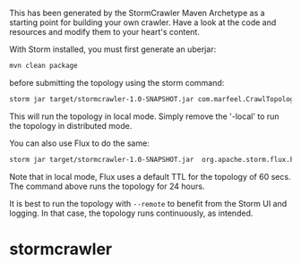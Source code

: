 This has been generated by the StormCrawler Maven Archetype as a starting point for building your own crawler.
Have a look at the code and resources and modify them to your heart's content. 

With Storm installed, you must first generate an uberjar:

``` sh
mvn clean package
```

before submitting the topology using the storm command:

``` sh
storm jar target/stormcrawler-1.0-SNAPSHOT.jar com.marfeel.CrawlTopology -conf crawler-conf.yaml -local
```

This will run the topology in local mode. Simply remove the '-local' to run the topology in distributed mode.

You can also use Flux to do the same:

``` sh
storm jar target/stormcrawler-1.0-SNAPSHOT.jar  org.apache.storm.flux.Flux --local crawler.flux --sleep 86400000
```

Note that in local mode, Flux uses a default TTL for the topology of 60 secs. The command above runs the topology for 24 hours.

It is best to run the topology with `--remote` to benefit from the Storm UI and logging. In that case, the topology runs continuously, as intended.  
# stormcrawler
